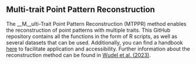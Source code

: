 ## Multi-trait Point Pattern Reconstruction

The __M__ulti-Trait Point Pattern Reconstruction (MTPPR) method enables the reconstruction of point patterns with multiple traits. This GitHub repository contains all the functions in the form of R scripts, as well as several datasets that can be used. Additionally, you can find a handbook <a href="https://chriswudel.github.io/MTPPR-handbook/" target="_blank">here</a> to facilitate application and accessibility. Further information about the reconstruction method can be found in <a href="https://besjournals.onlinelibrary.wiley.com/doi/10.1111/2041-210X.14206" target="_blank">Wudel et al. (2023)</a>.
